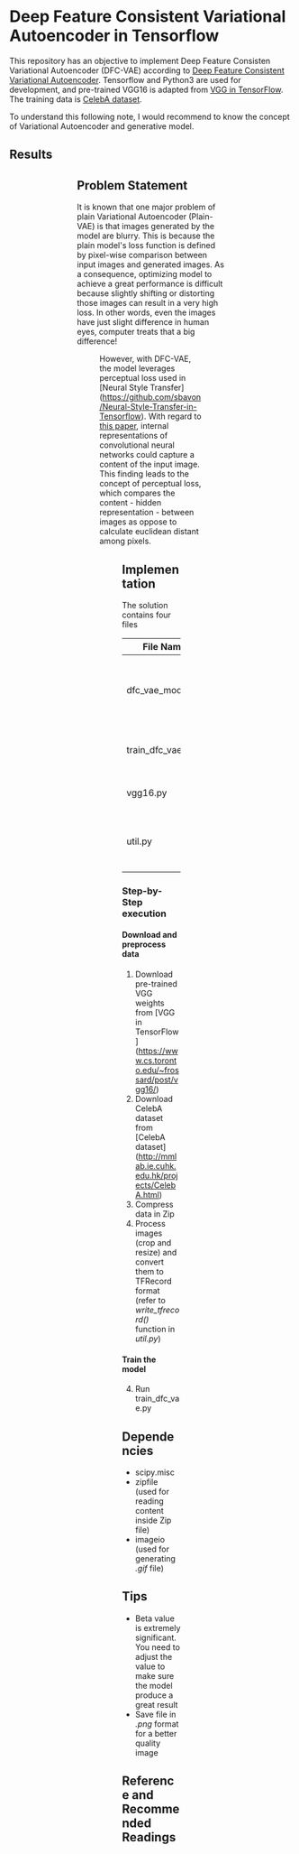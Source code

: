 # Deep Feature Consistent Variational Autoencoder in Tensorflow

This repository has an objective to implement Deep Feature Consisten Variational Autoencoder (DFC-VAE) according to [Deep Feature Consistent Variational Autoencoder](https://arxiv.org/abs/1610.00291).
Tensorflow and Python3 are used for development, and pre-trained VGG16 is adapted from [VGG in TensorFlow](https://www.cs.toronto.edu/~frossard/post/vgg16/). The training data is [CelebA dataset](http://mmlab.ie.cuhk.edu.hk/projects/CelebA.html).

To understand this following note, I would recommend to know the concept of Variational Autoencoder and generative model.

## Results

<figure 3>
<figure 4>
<figure 5>

## Problem Statement

It is known that one major problem of plain Variational Autoencoder (Plain-VAE) is that images generated by the model are blurry. 
This is because the plain model's loss function is defined by pixel-wise comparison between input images and generated images. 
As a consequence, optimizing model to achieve a great performance is difficult because slightly shifting or distorting those images can result in a very high loss. In other words, even the images have just slight difference in human eyes, computer treats that a big difference!

<figure 1>

However, with DFC-VAE, the model leverages perceptual loss used in [Neural Style Transfer] (https://github.com/sbavon/Neural-Style-Transfer-in-Tensorflow).
With regard to [this paper](https://arxiv.org/abs/1508.06576), internal representations of convolutional neural networks could capture a content of the input image. This finding leads to the concept of perceptual loss, which compares the content - hidden representation - between images as oppose to calculate euclidean distant among pixels. 

<figure 2>

## Implementation

The solution contains four files

| File Name  | Description |
| ------------- | ------------- |
| dfc_vae_model.py  | builds the VAE model, including encoder,decoder, VGG, loss function, and optimizer  |
| train_dfc_vae.py  | trains the DFC_VAE model, and tests interpolation  |
| vgg16.py  | builds the pre-trained VGG16 model  |
| util.py  | contains supporting functions, such as data-preprocessing  |

### Step-by-Step execution

#### Download and preprocess data
1. Download pre-trained VGG weights from [VGG in TensorFlow] (https://www.cs.toronto.edu/~frossard/post/vgg16/)
2. Download CelebA dataset from [CelebA dataset] (http://mmlab.ie.cuhk.edu.hk/projects/CelebA.html)
3. Compress data in Zip
4. Process images (crop and resize) and convert them to TFRecord format (refer to *write_tfrecord()* function in *util.py*)

#### Train the model
4. Run train_dfc_vae.py

## Dependencies
- scipy.misc 
- zipfile (used for reading content inside Zip file)
- imageio (used for generating *.gif* file)

## Tips
- Beta value is extremely significant. You need to adjust the value to make sure the model produce a great result
- Save file in *.png* format for a better quality image

## Reference and Recommended Readings

